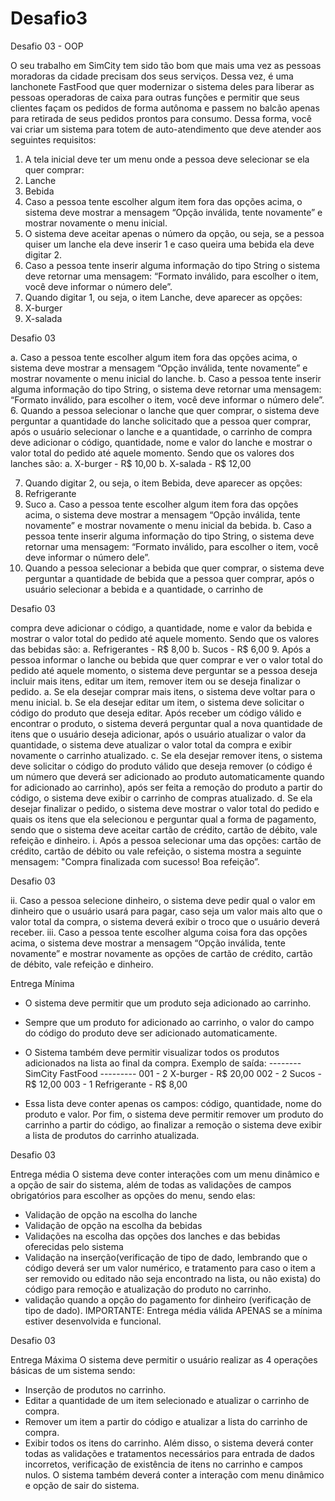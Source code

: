 # Desafio3
Desafio 03 - OOP

O seu trabalho em SimCity tem sido tão bom que mais uma vez as pessoas
moradoras da cidade precisam dos seus serviços.
Dessa vez, é uma lanchonete FastFood que quer modernizar o sistema
deles para liberar as pessoas operadoras de caixa para outras funções e
permitir que seus clientes façam os pedidos de forma autônoma e passem
no balcão apenas para retirada de seus pedidos prontos para consumo.
Dessa forma, você vai criar um sistema para totem de auto-atendimento
que deve atender aos seguintes requisitos:
1. A tela inicial deve ter um menu onde a pessoa deve selecionar se ela
quer comprar:
1. Lanche
2. Bebida
2. Caso a pessoa tente escolher algum item fora das opções acima, o
sistema deve mostrar a mensagem “Opção inválida, tente
novamente” e mostrar novamente o menu inicial.
3. O sistema deve aceitar apenas o número da opção, ou seja, se a
pessoa quiser um lanche ela deve inserir 1 e caso queira uma bebida
ela deve digitar 2.
4. Caso a pessoa tente inserir alguma informação do tipo String o
sistema deve retornar uma mensagem: “Formato inválido, para
escolher o item, você deve informar o número dele”.
5. Quando digitar 1, ou seja, o item Lanche, deve aparecer as opções:
1. X-burger
2. X-salada

Desafio 03

a. Caso a pessoa tente escolher algum item fora das opções
acima, o sistema deve mostrar a mensagem “Opção inválida,
tente novamente” e mostrar novamente o menu inicial do
lanche.
b. Caso a pessoa tente inserir alguma informação do tipo String,
o sistema deve retornar uma mensagem: “Formato inválido,
para escolher o item, você deve informar o número dele”.
6. Quando a pessoa selecionar o lanche que quer comprar, o sistema
deve perguntar a quantidade do lanche solicitado que a pessoa quer
comprar, após o usuário selecionar o lanche e a quantidade, o
carrinho de compra deve adicionar o código, quantidade, nome e
valor do lanche e mostrar o valor total do pedido até aquele
momento. Sendo que os valores dos lanches são:
a. X-burger - R$ 10,00
b. X-salada - R$ 12,00

7. Quando digitar 2, ou seja, o item Bebida, deve aparecer as opções:
1. Refrigerante
2. Suco
a. Caso a pessoa tente escolher algum item fora das opções
acima, o sistema deve mostrar a mensagem “Opção inválida,
tente novamente” e mostrar novamente o menu inicial da
bebida.
b. Caso a pessoa tente inserir alguma informação do tipo String,
o sistema deve retornar uma mensagem: “Formato inválido,
para escolher o item, você deve informar o número dele”.
8. Quando a pessoa selecionar a bebida que quer comprar, o sistema
deve perguntar a quantidade de bebida que a pessoa quer comprar,
após o usuário selecionar a bebida e a quantidade, o carrinho de

Desafio 03

compra deve adicionar o código, a quantidade, nome e valor da
bebida e mostrar o valor total do pedido até aquele momento. Sendo
que os valores das bebidas são:
a. Refrigerantes - R$ 8,00
b. Sucos - R$ 6,00
9. Após a pessoa informar o lanche ou bebida que quer comprar e ver o
valor total do pedido até aquele momento, o sistema deve perguntar
se a pessoa deseja incluir mais itens, editar um item, remover item
ou se deseja finalizar o pedido.
a. Se ela desejar comprar mais itens, o sistema deve voltar para o
menu inicial.
b. Se ela desejar editar um item, o sistema deve solicitar o código
do produto que deseja editar. Após receber um código válido e
encontrar o produto, o sistema deverá perguntar qual a nova
quantidade de itens que o usuário deseja adicionar, após o
usuário atualizar o valor da quantidade, o sistema deve
atualizar o valor total da compra e exibir novamente o carrinho
atualizado.
c. Se ela desejar remover itens, o sistema deve solicitar o código
do produto válido que deseja remover (o código é um número
que deverá ser adicionado ao produto automaticamente
quando for adicionado ao carrinho), após ser feita a remoção
do produto a partir do código, o sistema deve exibir o carrinho
de compras atualizado.
d. Se ela desejar finalizar o pedido, o sistema deve mostrar o valor
total do pedido e quais os itens que ela selecionou e perguntar
qual a forma de pagamento, sendo que o sistema deve aceitar
cartão de crédito, cartão de débito, vale refeição e dinheiro.
i. Após a pessoa selecionar uma das opções: cartão de
crédito, cartão de débito ou vale refeição, o sistema
mostra a seguinte mensagem: "Compra finalizada com
sucesso! Boa refeição”.

Desafio 03

ii. Caso a pessoa selecione dinheiro, o sistema deve pedir
qual o valor em dinheiro que o usuário usará para pagar,
caso seja um valor mais alto que o valor total da compra,
o sistema deverá exibir o troco que o usuário deverá
receber.
iii. Caso a pessoa tente escolher alguma coisa fora das
opções acima, o sistema deve mostrar a mensagem
“Opção inválida, tente novamente” e mostrar novamente
as opções de cartão de crédito, cartão de débito, vale
refeição e dinheiro.

Entrega Mínima
- O sistema deve permitir que um produto seja adicionado ao
carrinho.
- Sempre que um produto for adicionado ao carrinho, o valor do
campo do código do produto deve ser adicionado automaticamente.
- O Sistema também deve permitir visualizar todos os produtos
adicionados na lista ao final da compra.
Exemplo de saída:
-------- SimCity FastFood ---------
001 - 2 X-burger - R$ 20,00
002 - 2 Sucos - R$ 12,00
003 - 1 Refrigerante - R$ 8,00

- Essa lista deve conter apenas os campos: código, quantidade, nome
do produto e valor. Por fim, o sistema deve permitir remover um
produto do carrinho a partir do código, ao finalizar a remoção o
sistema deve exibir a lista de produtos do carrinho atualizada.

Desafio 03

Entrega média
O sistema deve conter interações com um menu dinâmico e a opção de
sair do sistema, além de todas as validações de campos obrigatórios para
escolher as opções do menu, sendo elas:
- Validação de opção na escolha do lanche
- Validação de opção na escolha da bebidas
- Validações na escolha das opções dos lanches e das bebidas
oferecidas pelo sistema
- Validação na inserção(verificação de tipo de dado, lembrando que o
código deverá ser um valor numérico, e tratamento para caso o item
a ser removido ou editado não seja encontrado na lista, ou não
exista) do código para remoção e atualização do produto no carrinho.
- validação quando a opção do pagamento for dinheiro (verificação de
tipo de dado).
IMPORTANTE: Entrega média válida APENAS se a mínima estiver
desenvolvida e funcional.

Desafio 03

Entrega Máxima
O sistema deve permitir o usuário realizar as 4 operações básicas de um
sistema sendo:
- Inserção de produtos no carrinho.
- Editar a quantidade de um item selecionado e atualizar o carrinho de
compra.
- Remover um item a partir do código e atualizar a lista do carrinho de
compra.
- Exibir todos os itens do carrinho.
Além disso, o sistema deverá conter todas as validações e tratamentos
necessários para entrada de dados incorretos, verificação de existência de
itens no carrinho e campos nulos.
O sistema também deverá conter a interação com menu dinâmico e opção
de sair do sistema.
